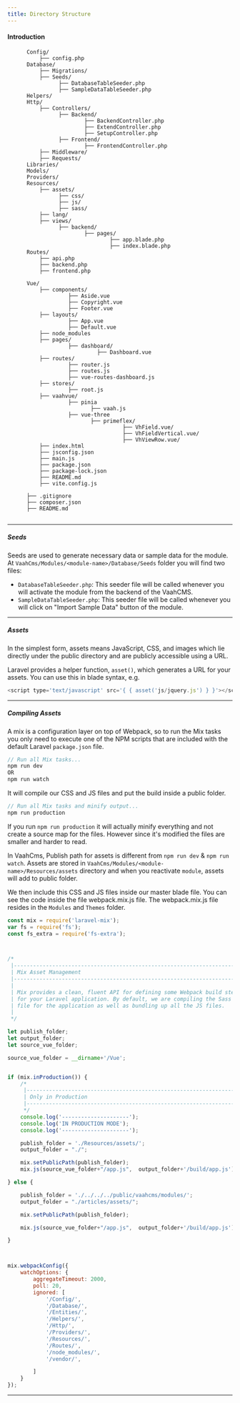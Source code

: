 ```yaml
---
title: Directory Structure
---
```





#### Introduction

```
      Config/
          ├── config.php
      Database/
          ├── Migrations/
          ├── Seeds/
                ├── DatabaseTableSeeder.php
                ├── SampleDataTableSeeder.php
      Helpers/
      Http/
          ├── Controllers/
                ├── Backend/
                        ├── BackendController.php
                        ├── ExtendController.php
                        ├── SetupController.php
                ├── Frontend/
                        ├── FrontendController.php
          ├── Middleware/    
          ├── Requests/
      Libraries/
      Models/
      Providers/
      Resources/
          ├── assets/
                ├── css/
                ├── js/
                ├── sass/
          ├── lang/
          ├── views/
                ├── backend/
                        ├── pages/
                                ├── app.blade.php
                                ├── index.blade.php            
      Routes/
          ├── api.php
          ├── backend.php
          ├── frontend.php 
          
      Vue/
          ├── components/
                   ├── Aside.vue
                   ├── Copyright.vue
                   ├── Footer.vue
          ├── layouts/
                   ├── App.vue
                   ├── Default.vue    
          ├── node_modules   
          ├── pages/
                   ├── dashboard/
                            ├── Dashboard.vue
          ├── routes/  
                   ├── router.js
                   ├── routes.js
                   ├── vue-routes-dashboard.js 
          ├── stores/
                   ├── root.js
          ├── vaahvue/
                   ├── pinia
                          ├── vaah.js
                   ├── vue-three
                          ├── primeflex/
                                    ├── VhField.vue/
                                    ├── VhFieldVertical.vue/
                                    ├── VhViewRow.vue/
          ├── index.html
          ├── jsconfig.json
          ├── main.js
          ├── package.json
          ├── package-lock.json
          ├── README.md
          ├── vite.config.js
      
      ├── .gitignore
      ├── composer.json
      ├── README.md
     
```

------

##### Seeds

Seeds are used to generate necessary data or sample data for the module. At `VaahCms/Modules/<module-name>/Database/Seeds` folder you will find two files:

- `DatabaseTableSeeder.php`: This seeder file will be called whenever you will activate the module from the backend of the VaahCMS.
- `SampleDataTableSeeder.php`: This seeder file will be called whenever you will click on "Import Sample Data" button of the module.

------



##### Assets

In the simplest form, assets means JavaScript, CSS, and images which lie directly under the public directory and are publicly accessible using a URL.

Laravel provides a helper function, `asset()`, which generates a URL for your assets. You can use this in blade syntax, e.g.

```js
<script type='text/javascript' src='{ { asset('js/jquery.js') } }'></script>
```



------



##### Compiling Assets

A mix is a configuration layer on top of Webpack, so to run the Mix tasks you only need to execute one of the NPM scripts that are included with the default Laravel `package.json` file.

```js
// Run all Mix tasks...
npm run dev
OR
npm run watch
```

It will compile our CSS and JS files and put the build inside a public folder.

```js
// Run all Mix tasks and minify output...
npm run production
```

If you run `npm run production` it will actually minify everything and not create a source map for the files. However since it's modified the files are smaller and harder to read.

In VaahCms, Publish path for assets is different from `npm run dev` & `npm run watch`. Assets are stored in `VaahCms/Modules/<module-name>/Resources/assets` directory and when you reactivate `module`, assets will add to public folder.

We then include this CSS and JS files inside our master blade file. You can see the code inside the file webpack.mix.js file. The webpack.mix.js file resides in the `Modules` and `Themes` folder.

```js
const mix = require('laravel-mix');
var fs = require('fs');
const fs_extra = require('fs-extra');



/*
 |--------------------------------------------------------------------------
 | Mix Asset Management
 |--------------------------------------------------------------------------
 |
 | Mix provides a clean, fluent API for defining some Webpack build steps
 | for your Laravel application. By default, we are compiling the Sass
 | file for the application as well as bundling up all the JS files.
 |
 */

let publish_folder;
let output_folder;
let source_vue_folder;

source_vue_folder = __dirname+'/Vue';


if (mix.inProduction()) {
    /*
     |--------------------------------------------------------------------------
     | Only in Production
     |--------------------------------------------------------------------------
     */
    console.log('---------------------');
    console.log('IN PRODUCTION MODE');
    console.log('---------------------');

    publish_folder = './Resources/assets/';
    output_folder = "./";

    mix.setPublicPath(publish_folder);
    mix.js(source_vue_folder+"/app.js",  output_folder+'/build/app.js').vue();

} else {

    publish_folder = './../../../public/vaahcms/modules/';
    output_folder = "./articles/assets/";

    mix.setPublicPath(publish_folder);

    mix.js(source_vue_folder+"/app.js",  output_folder+'/build/app.js').vue();

}



mix.webpackConfig({
    watchOptions: {
        aggregateTimeout: 2000,
        poll: 20,
        ignored: [
            '/Config/',
            '/Database/',
            '/Entities/',
            '/Helpers/',
            '/Http/',
            '/Providers/',
            '/Resources/',
            '/Routes/',
            '/node_modules/',
            '/vendor/',

        ]
    }
});
```



------

